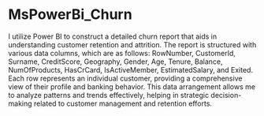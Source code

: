 # MsPowerBi_Churn
I utilize Power BI to construct a detailed churn report that aids in understanding customer retention and attrition. The report is structured with various data columns, which are as follows: RowNumber, CustomerId, Surname, CreditScore, Geography, Gender, Age, Tenure, Balance, NumOfProducts, HasCrCard, IsActiveMember, EstimatedSalary, and Exited. Each row represents an individual customer, providing a comprehensive view of their profile and banking behavior. This data arrangement allows me to analyze patterns and trends effectively, helping in strategic decision-making related to customer management and retention efforts.
